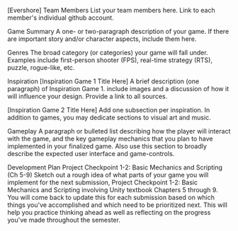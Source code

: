 [Evershore]
Team Members
List your team members here. Link to each member's individual github account.

Game Summary
A one- or two-paragraph description of your game. If there are important story and/or character aspects, include them here.

Genres
The broad category (or categories) your game will fall under. Examples include first-person shooter (FPS), real-time strategy (RTS), puzzle, rogue-like, etc.

Inspiration
[Inspiration Game 1 Title Here]
A brief description (one paragraph) of Inspiration Game 1. include images and a discussion of how it will influence your design. Provide a link to all sources.

[Inspiration Game 2 Title Here]
Add one subsection per inspiration. In addition to games, you may dedicate sections to visual art and music.

Gameplay
A paragraph or bulleted list describing how the player will interact with the game, and the key gameplay mechanics that you plan to have implemented in your finalized game. Also use this section to broadly describe the expected user interface and game-controls.

Development Plan
Project Checkpoint 1-2: Basic Mechanics and Scripting (Ch 5-9)
Sketch out a rough idea of what parts of your game you will implement for the next submission, Project Checkpoint 1-2: Basic Mechanics and Scripting involving Unity textbook Chapters 5 through 9. You will come back to update this for each submission based on which things you've accomplished and which need to be prioritized next. This will help you practice thinking ahead as well as reflecting on the progress you've made throughout the semester.
